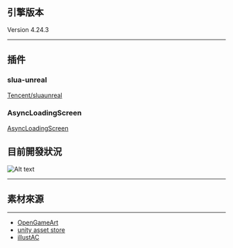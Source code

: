 ## 引擎版本    

Version 4.24.3

* * *
## 插件

### slua-unreal  

[Tencent/sluaunreal](https://github.com/Tencent/sluaunreal)    

### AsyncLoadingScreen  

[AsyncLoadingScreen](https://github.com/truong-bui/AsyncLoadingScreen)  

## 目前開發狀況  

![Alt text](/gif/Display.gif)  

* * *  

## 素材來源    

* * *  

* [OpenGameArt](https://opengameart.org/)  
* [unity asset store](https://assetstore.unity.com/)  
* [illustAC](https://ac-illust.com/tw)   
